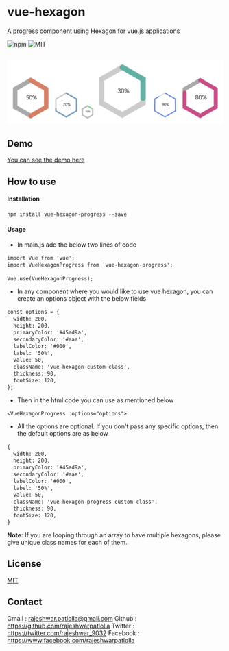 # vue-hexagon

A progress component using Hexagon for vue.js applications

![npm](https://img.shields.io/npm/v/vue-hexagon?color=brightgreen&style=plastic) ![MIT](https://img.shields.io/npm/l/vue-hexagon?color=brightgreen&style=plastic)

![screenshot.png](src/screenshot.png)
-----

## Demo
[You can see the demo here](https://rajeshwarpatlolla.github.io/vue-hexagon-demo/)

## How to use

#### Installation
````
npm install vue-hexagon-progress --save
````

#### Usage
- In main.js add the below two lines of code

````
import Vue from 'vue';
import VueHexagonProgress from 'vue-hexagon-progress';

Vue.use(VueHexagonProgress);
````

- In any component where you would like to use vue hexagon, you can create an options object with the below fields

````
const options = {
  width: 200,
  height: 200,
  primaryColor: '#45ad9a',
  secondaryColor: '#aaa',
  labelColor: '#000',
  label: '50%',
  value: 50,
  className: 'vue-hexagon-custom-class',
  thickness: 90,
  fontSize: 120,
};

````
- Then in the html code you can use as mentioned below
````
<VueHexagonProgress :options="options">
````

- All the options are optional. If you don't pass any specific options, then the default options are as below

````
{
  width: 200,
  height: 200,
  primaryColor: '#45ad9a',
  secondaryColor: '#aaa',
  labelColor: '#000',
  label: '50%',
  value: 50,
  className: 'vue-hexagon-progress-custom-class',
  thickness: 90,
  fontSize: 120,
}
````

**Note:** If you are looping through an array to have multiple hexagons, please give unique class names for each of them.



## License
[MIT](https://github.com/rajeshwarpatlolla/vue-hexagon/blob/master/LICENSE.md)

## Contact
Gmail : rajeshwar.patlolla@gmail.com
Github : https://github.com/rajeshwarpatlolla
Twitter : https://twitter.com/rajeshwar_9032
Facebook : https://www.facebook.com/rajeshwarpatlolla
